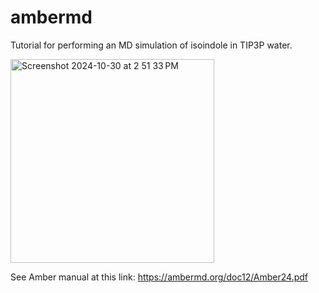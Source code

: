 # ambermd
Tutorial for performing an MD simulation of isoindole in TIP3P water.

<img width="326" alt="Screenshot 2024-10-30 at 2 51 33 PM" src="https://github.com/user-attachments/assets/74436583-466c-4d35-889e-9a76e167988f">

See Amber manual at this link: https://ambermd.org/doc12/Amber24.pdf
